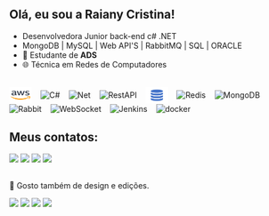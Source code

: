 ## Olá, eu sou a Raiany Cristina!
- Desenvolvedora Junior back-end c# .NET
- MongoDB | MySQL | Web API'S | RabbitMQ | SQL | ORACLE
- 💖 Estudante de **ADS**
- 🌐 Técnica em Redes de Computadores

<div style="display: inline_block"><br>
  <img align="center" alt="AWS" height="30"  width="40" src="https://raw.githubusercontent.com/github/explore/main/topics/aws/aws.png">&nbsp&nbsp&nbsp;
  <img align="center" alt="C#" height="30"  width="40" src="https://user-images.githubusercontent.com/25181517/121405384-444d7300-c95d-11eb-959f-913020d3bf90.png">&nbsp&nbsp&nbsp;
  <img align="center" alt="Net" height="30" width="40" src="https://user-images.githubusercontent.com/25181517/121405754-b4f48f80-c95d-11eb-8893-fc325bde617f.png">&nbsp&nbsp&nbsp;
  <img align="center" alt="RestAPI" height="30" width="40" src="https://user-images.githubusercontent.com/25181517/192107858-fe19f043-c502-4009-8c47-476fc89718ad.png">&nbsp&nbsp&nbsp;
  <img align="center" alt="MySql" height="30" width="40" src="https://raw.githubusercontent.com/github/explore/master/topics/sql/sql.png">&nbsp&nbsp&nbsp;
  <img align="center" alt="Redis" height="30" width="40" src="https://user-images.githubusercontent.com/25181517/182884894-d3fa6ee0-f2b4-4960-9961-64740f533f2a.png">&nbsp&nbsp&nbsp;
  <img align="center" alt="MongoDB" height="30" width="40" src="https://user-images.githubusercontent.com/25181517/182884177-d48a8579-2cd0-447a-b9a6-ffc7cb02560e.png">&nbsp&nbsp&nbsp;
  <img align="center" alt="Rabbit" height="30" width="40" src="https://github.com/marwin1991/profile-technology-icons/assets/136815194/50342602-8025-4030-b492-550f2eaa4073">&nbsp&nbsp&nbsp;
  <img align="center" alt="WebSocket" height="30" width="40" src="https://user-images.githubusercontent.com/25181517/187070862-03888f18-2e63-4332-95fb-3ba4f2708e59.png">&nbsp&nbsp&nbsp;
  <img align="center" alt="Jenkins" height="30" width="40" src="https://user-images.githubusercontent.com/25181517/179090274-733373ef-3b59-4f28-9ecb-244bea700932.png">&nbsp&nbsp&nbsp;
  <img align="center" alt="docker" height="30" width="40" src="https://user-images.githubusercontent.com/25181517/117207330-263ba280-adf4-11eb-9b97-0ac5b40bc3be.png">
</div>

## Meus contatos:
<div> 
  <a href="https://www.instagram.com/anny.buch/?next=%2F" target="_blank"><img src="https://img.shields.io/badge/-Instagram-%23E4405F?style=for-the-badge&logo=instagram&logoColor=white" target="_blank"></a>
  <a href="https://www.behance.net/raianycristina" target="_blank"><img src="https://img.shields.io/badge/Behance-0054F7?style=for-the-badge&logo=behance&logoColor=white" target="_blank"></a> 
  <a href = "mailto:raianyoc@gmail.com"><img src="https://img.shields.io/badge/-Gmail-%23333?style=for-the-badge&logo=gmail&logoColor=white" target="_blank"></a>
  <a href="www.linkedin.com/in/raiany-cristina-oliveira-57227b203" target="_blank"><img src="https://img.shields.io/badge/-LinkedIn-%230077B5?style=for-the-badge&logo=linkedin&logoColor=white" target="_blank"></a> 
</div>


## 
📸 Gosto também de design e edições.
<div>
 <img src="https://img.shields.io/badge/Spark%20AR-FF5C83?style=for-the-badge&logo=Spark AR&logoColor=white" target="_blank"></a>
 <img src="https://img.shields.io/badge/Adobe%20Photoshop-31A8FF?style=for-the-badge&logo=Adobe%20Photoshop&logoColor=black" target="_blank"></a>
 <img src="https://img.shields.io/badge/Adobe%20Illustrator-FF9A00?style=for-the-badge&logo=adobe%20illustrator&logoColor=white" target="_blank"></a>
 <img src="https://img.shields.io/badge/Figma-F24E1E?style=for-the-badge&logo=figma&logoColor=white"></a>
<div/>

